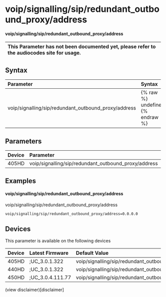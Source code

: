 ﻿---
description: voip/signalling/sip/redundant_outbound_proxy/address
search:
    keywords: ['voip','signalling','sip','redundant_outbound_proxy','address']
---

# voip/signalling/sip/redundant_outbound_proxy/address

#### voip/signalling/sip/redundant_outbound_proxy/address


| This Parameter has not been documented yet, please refer to the audiocodes site for usage.  |
| :--- |

## Syntax
| Parameter | Syntax |
| :--- | :--- |
|voip/signalling/sip/redundant_outbound_proxy/address | {% raw %} undefined {% endraw %} |

## Parameters
|Device|Parameter|value|Description|
|:---|:---|:---|:---|
| 405HD | voip/signalling/sip/redundant_outbound_proxy/address |  |  |

## Examples
#### voip/signalling/sip/redundant_outbound_proxy/address

voip/signalling/sip/redundant_outbound_proxy/address

```
voip/signalling/sip/redundant_outbound_proxy/address=0.0.0.0
```

## Devices
This parameter is available on the following devices

| Device | Latest Firmware | Default Value |
|:---|:---|:---|
| 405HD | ;UC_3.0.1.322 | voip/signalling/sip/redundant_outbound_proxy/address=0.0.0.0 
| 440HD | ;UC_3.0.1.322 | voip/signalling/sip/redundant_outbound_proxy/address=0.0.0.0 
| 450HD | ;UC_3.0.4.111.77 | voip/signalling/sip/redundant_outbound_proxy/address=0.0.0.0 

(view disclaimer)[disclaimer]
